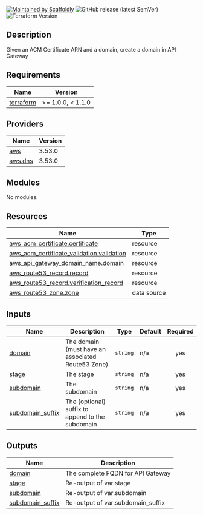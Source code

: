 [![Maintained by Scaffoldly](https://img.shields.io/badge/maintained%20by-scaffoldly-blueviolet)](https://github.com/scaffoldly)
![GitHub release (latest SemVer)](https://img.shields.io/github/v/release/scaffoldly/terraform-aws-api-gateway-domain)
![Terraform Version](https://img.shields.io/badge/tf-%3E%3D0.15.0-blue.svg)

## Description

Given an ACM Certificate ARN and a domain, create a domain in API Gateway

<!-- BEGIN_TF_DOCS -->
## Requirements

| Name | Version |
|------|---------|
| <a name="requirement_terraform"></a> [terraform](#requirement\_terraform) | >= 1.0.0, < 1.1.0 |

## Providers

| Name | Version |
|------|---------|
| <a name="provider_aws"></a> [aws](#provider\_aws) | 3.53.0 |
| <a name="provider_aws.dns"></a> [aws.dns](#provider\_aws.dns) | 3.53.0 |

## Modules

No modules.

## Resources

| Name | Type |
|------|------|
| [aws_acm_certificate.certificate](https://registry.terraform.io/providers/hashicorp/aws/latest/docs/resources/acm_certificate) | resource |
| [aws_acm_certificate_validation.validation](https://registry.terraform.io/providers/hashicorp/aws/latest/docs/resources/acm_certificate_validation) | resource |
| [aws_api_gateway_domain_name.domain](https://registry.terraform.io/providers/hashicorp/aws/latest/docs/resources/api_gateway_domain_name) | resource |
| [aws_route53_record.record](https://registry.terraform.io/providers/hashicorp/aws/latest/docs/resources/route53_record) | resource |
| [aws_route53_record.verification_record](https://registry.terraform.io/providers/hashicorp/aws/latest/docs/resources/route53_record) | resource |
| [aws_route53_zone.zone](https://registry.terraform.io/providers/hashicorp/aws/latest/docs/data-sources/route53_zone) | data source |

## Inputs

| Name | Description | Type | Default | Required |
|------|-------------|------|---------|:--------:|
| <a name="input_domain"></a> [domain](#input\_domain) | The domain (must have an associated Route53 Zone) | `string` | n/a | yes |
| <a name="input_stage"></a> [stage](#input\_stage) | The stage | `string` | n/a | yes |
| <a name="input_subdomain"></a> [subdomain](#input\_subdomain) | The subdomain | `string` | n/a | yes |
| <a name="input_subdomain_suffix"></a> [subdomain\_suffix](#input\_subdomain\_suffix) | The (optional) suffix to append to the subdomain | `string` | n/a | yes |

## Outputs

| Name | Description |
|------|-------------|
| <a name="output_domain"></a> [domain](#output\_domain) | The complete FQDN for API Gateway |
| <a name="output_stage"></a> [stage](#output\_stage) | Re-output of var.stage |
| <a name="output_subdomain"></a> [subdomain](#output\_subdomain) | Re-output of var.subdomain |
| <a name="output_subdomain_suffix"></a> [subdomain\_suffix](#output\_subdomain\_suffix) | Re-output of var.subdomain\_suffix |
<!-- END_TF_DOCS -->
